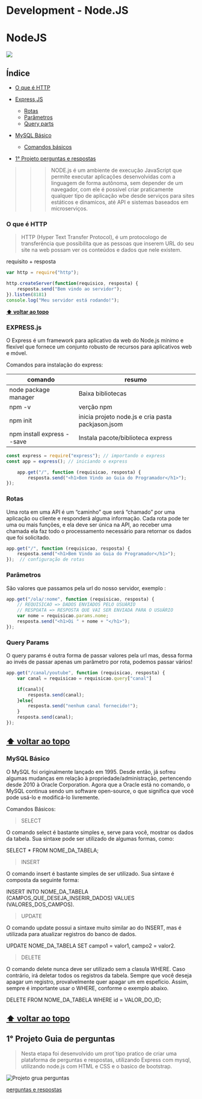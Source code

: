 # Development - Node.JS

# NodeJS
![](https://blog.geekhunter.com.br/wp-content/uploads/2021/02/1_mp91A9RzagntGGjBnwu4Yw-960x540.png.webp)

## Índice

- [O que é HTTP](#javascript--node)
  
- [Express,JS](#Express.js)
  - [Rotas](#Rotas)
  - [Parâmetros](#Parâmetros)
  - [Query parts](#QueryParams)
 
- [MySQL Básico](#controle-de-fluxo)
  - [Comandos básicos](#ComandosBásicos)
- [1° Projeto perguntas e respostas](#1°ProjetoGuiadeperguntas
)

>>>NODE.js é  um ambiente de execução JavaScript que permite executar aplicações desenvolvidas com a linguagem de  forma autônoma, sem depender de um navegador, com ele é possivel criar praticamente  qualquer tipo de aplicação wbe desde serviços para sites estáticos e dinamicos, até API e sistemas baseados em microserviços.

 ### O que é HTTP

>HTTP (Hyper Text Transfer Protocol), é um protocologo de transferência que possibilita que as pessoas que inserem URL do seu site na web possam ver os conteúdos e dados que nele existem.

requisito + resposta

```javascript
var http = require("http");

http.createServer(function(requisico, resposta) {
    resposta.send("Bem vindo ao servidor");
}).listen(8181)
console.log("Meu servidor está rodando!");
```

**[⬆ voltar ao topo](#Índice)**

### EXPRESS.js

O Express é um framework para aplicativo da web do Node.js mínimo e flexível que fornece um conjunto robusto de recursos para aplicativos web e móvel.

Comandos para instalação do express:

| comando | resumo|
|----|-----|
| node package manager| Baixa bibliotecas|
| npm -v | verção npm|
| npm init | inicia projeto node.js e cria pasta packjason.jsom|
| npm install express --save | Instala pacote/biblioteca express|

```javascript
const express = require("express"); // importando o express
const app = express(); // iniciando o express

    app.get("/", function (requisicao, resposta) {
        resposta.send("<h1>Bem Vindo ao Guia do Programador</h1>");
});
```
### Rotas

Uma rota em uma API é um “caminho” que será “chamado” por uma aplicação ou cliente e responderá alguma informação. Cada rota pode ter uma ou mais funções, e ela deve ser única na API, ao receber uma chamada ela faz todo o processamento necessário para retornar os dados que foi solicitado.

```javascript
app.get("/", function (requisicao, resposta) {
    resposta.send("<h1>Bem Vindo ao Guia do Programador</h1>");
});  // configuração de rotas
```

### Parâmetros
São valores que passamos pela url do nosso servidor, exemplo :

```javascript
app.get("/ola/:nome", function (requisicao, resposta) {
    // REQUISICAO => DADOS ENVIADOS PELO USUÁRIO
    // RESPOATA => RESPOSTA QUE VAI SER ENVIADA PARA O USUÁRIO
    var nome = requisicao.params.nome;
    resposta.send("<h1>Oi " + nome + "</h1>");
});
```
### Query Params
O query params é outra forma de passar valores pela url mas, dessa forma ao invés de passar apenas um parâmetro por rota, podemos passar vários!

```javascript
app.get("/canal/youtube", function (requisicao, resposta) {
    var canal = requisicao = requisicao.query["canal"]

    if(canal){
        resposta.send(canal);
    }else{
        resposta.send("nenhum canal fornecido!");
    }
    resposta.send(canal);
});
```
**[⬆ voltar ao topo](#Índice)**
---

### MySQL Básico

O MySQL foi originalmente lançado em 1995. Desde então, já sofreu algumas mudanças em relação à propriedade/administração, pertencendo desde 2010 à Oracle Corporation. Agora que a Oracle está no comando, o MySQL continua sendo um software open-source, o que significa que você pode usá-lo e modificá-lo livremente.


Comandos Básicos:

> SELECT

O comando select é bastante simples e, serve para você, mostrar os dados da tabela. Sua sintaxe pode ser utilizado de algumas formas, como:

SELECT * FROM NOME_DA_TABELA;

> INSERT

O comando insert é bastante simples de ser utilizado. Sua sintaxe é composta da seguinte forma:

INSERT INTO NOME_DA_TABELA (CAMPOS_QUE_DESEJA_INSERIR_DADOS) VALUES (VALORES_DOS_CAMPOS).

> UPDATE

O comando update possui a sintaxe muito similar ao do INSERT, mas é utilizada para atualizar registros do banco de dados.

UPDATE NOME_DA_TABELA SET campo1 = valor1, campo2 = valor2.

> DELETE

O comando delete nunca deve ser utilizado sem a clasula WHERE. Caso contrário, irá deletar todos os registros da tabela. Sempre que você deseja apagar um registro, provalvelmente quer apagar um em espeficio. Assim, sempre é importante usar o WHERE, conforme o exemplo abaixo.

DELETE FROM NOME_DA_TABELA WHERE id = VALOR_DO_ID;

**[⬆ voltar ao topo](#Índice)**
---

## 1° Projeto Guia de perguntas

> Nesta etapa foi desenvolvido um prot´tipo pratico de criar uma plataforma de perguntas e respostas, utilizando Express com mysql, utilizando node.js com HTML e CSS e o basico de bootstrap.



![Projeto grua perguntas](https://drive.google.com/file/d/1VPsgIfEGK7iUoq40Yeo356Qn1oCPHcaE/view?usp=share_link)

[perguntas e respostas](https://drive.google.com/file/d/13gVXgmsi3Gn_cTycNJlQm8pRWhxBLA4Y/view?usp=share_link)
